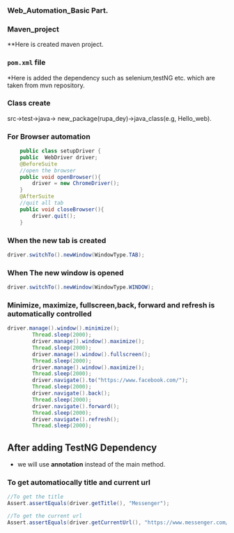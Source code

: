 ### **Web_Automation_Basic Part.**
### **Maven_project**
**Here is created maven project.

### **`pom.xml` file**
*Here is added the dependency such as selenium,testNG etc. which are taken from mvn repository.

### **Class create**
src->test->java-> new_package(rupa_dey)->java_class(e.g, Hello_web).

### **For Browser automation**
```java
    public class setupDriver {
    public  WebDriver driver;
    @BeforeSuite
	//open the browser
    public void openBrowser(){
        driver = new ChromeDriver();
    }
    @AfterSuite
	//quit all tab
    public void closeBrowser(){
        driver.quit();
    }
```
### **When the new tab is created**
```java
driver.switchTo().newWindow(WindowType.TAB);
```
### **When The new window is opened**
```java
driver.switchTo().newWindow(WindowType.WINDOW);
```
### **Minimize, maximize, fullscreen,back, forward and refresh is automatically controlled**
```java
driver.manage().window().minimize();
        Thread.sleep(2000);
        driver.manage().window().maximize();
        Thread.sleep(2000);
        driver.manage().window().fullscreen();
        Thread.sleep(2000);
        driver.manage().window().maximize();
        Thread.sleep(2000);
        driver.navigate().to("https://www.facebook.com/");
        Thread.sleep(2000);
        driver.navigate().back();
        Thread.sleep(2000);
        driver.navigate().forward();
        Thread.sleep(2000);
        driver.navigate().refresh();
        Thread.sleep(2000);
```
## After adding TestNG Dependency
* we will use **annotation** instead of the main method.

### **To get automatiocally title and current url**
```java
//To get the title
Assert.assertEquals(driver.getTitle(), "Messenger");

//To get the current url
Assert.assertEquals(driver.getCurrentUrl(), "https://www.messenger.com/");
    
```
